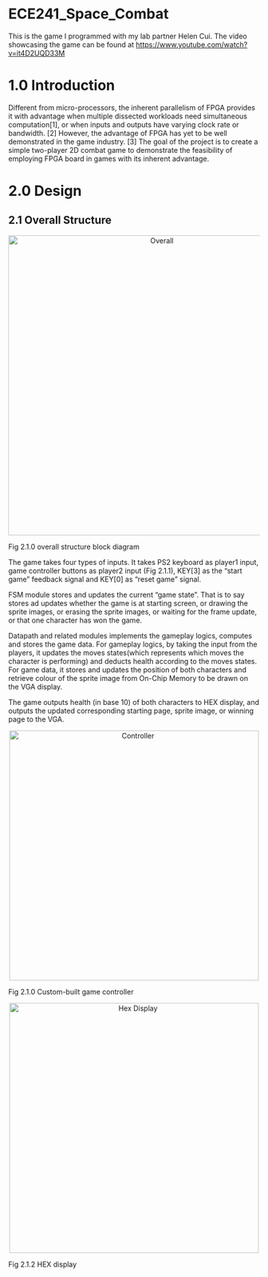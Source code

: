 # ECE241_Space_Combat
This is the game I programmed with my lab partner Helen Cui. 
The video showcasing the game can be found at https://www.youtube.com/watch?v=it4D2UQD33M 

# 1.0 Introduction
Different from micro-processors, the inherent parallelism of FPGA provides it with advantage when multiple dissected workloads need simultaneous computation[1], or when inputs and outputs have varying clock rate or bandwidth. [2] However, the advantage of FPGA has yet to be well demonstrated in the game industry. [3] The goal of the project is to create a simple two-player 2D combat game to demonstrate the feasibility of employing FPGA board in games with its inherent advantage. 

# 2.0 Design
## 2.1 Overall Structure

<p align="center"> 
  <img width="600" src="https://github.com/nzcsx/ECE241_Space_Combat/blob/main/README_media/_overall.png" alt="Overall"> </p>
  Fig 2.1.0 overall structure block diagram 
</p>

The game takes four types of inputs. It takes PS2 keyboard as player1 input, game controller buttons as player2 input (Fig 2.1.1), KEY[3] as the “start game” feedback signal and KEY[0] as “reset game” signal. 

FSM module stores and updates the current “game state”. That is to say stores ad updates whether the game is at starting screen, or drawing the sprite images, or erasing the sprite images, or waiting for the frame update, or that one character has won the game.

Datapath and related modules implements the gameplay logics, computes and stores the game data. For gameplay logics, by taking the input from the players, it updates the moves states(which represents which moves the character is performing) and deducts health according to the moves states. For game data, it stores and updates the position of both characters and retrieve colour of the sprite image from On-Chip Memory to be drawn on the VGA display.

The game outputs health (in base 10) of both characters to HEX display, and outputs the updated corresponding starting page, sprite image, or winning page to the VGA.

<p align="center"> 
  <img width="500" src="https://github.com/nzcsx/ECE241_Space_Combat/blob/main/README_media/controller.png" alt="Controller"> </p>
  Fig 2.1.0 Custom-built game controller
</p>

<p align="center"> 
  <img width="500" src="https://github.com/nzcsx/ECE241_Space_Combat/blob/main/README_media/hex.png" alt="Hex Display"> </p>
  Fig 2.1.2 HEX display
</p>
